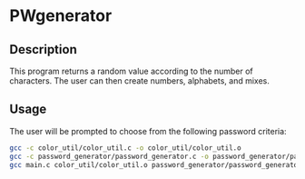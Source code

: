 # PWgenerator

## Description

This program returns a random value according to the number of characters.
The user can then create numbers, alphabets, and mixes.

## Usage

The user will be prompted to choose from the following password criteria:

```zsh
gcc -c color_util/color_util.c -o color_util/color_util.o
gcc -c password_generator/password_generator.c -o password_generator/password_generator.o
gcc main.c color_util/color_util.o password_generator/password_generator.o -o my_program
```
